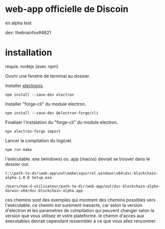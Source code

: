 # web-app officielle de Discoin
en alpha test

dev: thebrainfox#4621

# installation

requis: nodejs (avec npm)

Ouvrir une fenetre de terminal au dossier.

Installer [electronjs](https://electronjs.org).
````
npm install --save-dev electron
````
Installer "forge-cli" du module electron.
````
npm install --save-dev @electron-forge/cli
````
Finaliser l'instalation du "forge-cli" du module electron.
````
npx electron-forge import
````
Lancer la compilation du logiciel.
````
npm run make
````

l'exécutable .exe (windows) ou .app (macos) devrait se trouver dans le dossier out.
````
C:\\path-to-dir\web-app\out\make\squirrel.windows\x64\dsc-blockchain-alpha-1.0.0 Setup.exe
````
````
/Users/nom-d-utilisateur/path-to-dir/web-app/out/dsc-blockchain-alpha-darwin-x64/dsc-blockchain-alpha.app
````
ces chemins sont des exemples qui montrent des chemins possibles vers l'exécutable. ce chemin est surement inexacte, car selon la version d'electron et les parametres de compilation qui peuvent changer selon la version que vous utilisez et votre plateforme. le chemin d'acces aux executables devrait cependant ressembler à ce que vous allez rencontrer. 
